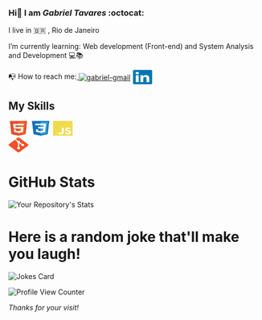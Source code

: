 ### Hi👋 I am *Gabriel Tavares* :octocat:
I live in :brazil: , Rio de Janeiro

I’m currently learning: Web development (Front-end) and System Analysis and Development
:computer::books:

:mailbox_with_no_mail: How to reach me:<a href="gbtav83@gmail.com" target="_blank">
<img align="center" alt="gabriel-gmail" height="28" width="82.5" src="https://img.shields.io/badge/Gmail-D14836?style=for-the-badge&logo=gmail&logoColor=white" style="max-width:100%;"></a>
<a href="https://www.linkedin.com/in/gabriel-tavares-3b213b151/" target="_blank">
<img src="https://raw.githubusercontent.com/devicons/devicon/master/icons/linkedin/linkedin-original.svg" alt="gabriel-linkedin" align="center" height="30" width="40" style="max-width:100%;"></a>
  
## My Skills
<img src="https://raw.githubusercontent.com/devicons/devicon/master/icons/html5/html5-original.svg" alt="html5" height="30" width="40" style="max-width:100%;"></img>
<img src="https://raw.githubusercontent.com/devicons/devicon/master/icons/css3/css3-original.svg" alt="css3" height="30" width="40" style="max-width:100%;"></img>
<img src="https://raw.githubusercontent.com/devicons/devicon/master/icons/javascript/javascript-plain.svg" alt="javascript" height="30" width="40" style="max-width:100%;"></img>  
<img src="https://raw.githubusercontent.com/devicons/devicon/master/icons/git/git-original.svg" alt="git" height="30" width="40" style="max-width:100%;"></img>   
 
# GitHub Stats
 ![Your Repository's Stats](https://github-readme-stats.vercel.app/api?username=Gabriel-Tavares-GB&show_icons=true&theme=dracula) 

# Here is a random joke that'll make you laugh!
![Jokes Card](https://readme-jokes.vercel.app/api) 
 
![Profile View Counter](https://komarev.com/ghpvc/?username=Gabriel-Tavares-GB)


*Thanks for your visit!*


